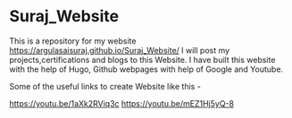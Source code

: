 # Suraj_Website

This is a repository for my website https://argulasaisuraj.github.io/Suraj_Website/
I will post my projects,certifications and blogs to this Website.
I have built this website with the help of Hugo, Github webpages with help of Google and Youtube.

Some of the useful links to create Website like this -

https://youtu.be/1aXk2RViq3c
https://youtu.be/mEZ1Hj5yQ-8
